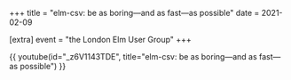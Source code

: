 +++
title = "elm-csv: be as boring—and as fast—as possible"
date = 2021-02-09

[extra]
event = "the London Elm User Group"
+++

{{ youtube(id="_z6V1143TDE", title="elm-csv: be as boring—and as fast—as possible") }}

